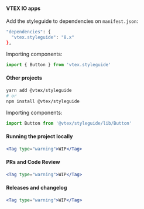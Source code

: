 #### VTEX IO apps

Add the styleguide to dependencies on `manifest.json`:

```sh noeditor static 
"dependencies": {
  "vtex.styleguide": "8.x"
},
```

Importing components:

```js noeditor static
import { Button } from 'vtex.styleguide'
```

#### Other projects

```sh noeditor static
yarn add @vtex/styleguide
# or
npm install @vtex/styleguide
```

Importing components:

```js noeditor static
import Button from '@vtex/styleguide/lib/Button'
```

#### Running the project locally
```jsx noeditor
<Tag type="warning">WIP</Tag>
```

#### PRs and Code Review
```jsx noeditor
<Tag type="warning">WIP</Tag>
```

#### Releases and changelog
```jsx noeditor
<Tag type="warning">WIP</Tag>
```